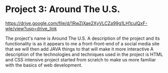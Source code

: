 # Project 3: Around The U.S.

https://drive.google.com/file/d/1RwZjXae2XyVLCZa99g1LH1culQxF-wle/view?usp=drive_link

The project's name  is Around The U.S. 
A description of the project and its functionality is  as it appears to me a front-front-end of a social media site that we will then add JAVA things to that will make it more interactive
A description of the technologies and techniques used  in the project is HTML and CSS intensive project started from scratch to make us more familiar  with the basics of web development. 

